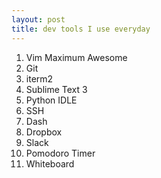```yaml
---
layout: post
title: dev tools I use everyday
---
```


1. Vim Maximum Awesome
2. Git
3. iterm2
4. Sublime Text 3
5. Python IDLE
6. SSH
7. Dash
8. Dropbox
9. Slack
10. Pomodoro Timer
11. Whiteboard
